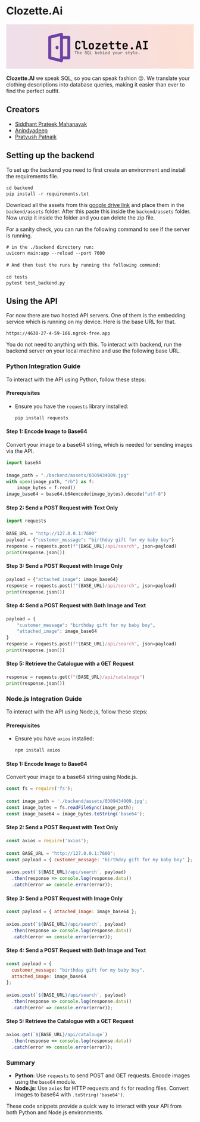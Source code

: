 # Clozette.Ai

![](./assets/banner.png)

**Clozette.AI** we speak SQL, so you can speak fashion 😝. We translate your clothing descriptions into database queries, making it easier than ever to find the perfect outfit.

## Creators

- [Siddhant Prateek Mahanayak](https://github.com/siddhantprateek)
- [Anindyadeep](https://github.com/Anindyadeep)
- [Pratyush Patnaik](https://github.com/Pratyush-exe)


## Setting up the backend

To set up the backend you need to first create an environment
and install the requirements file. 

```
cd backend
pip install -r requirements.txt
```

Download all the assets from this [google drive link](https://drive.google.com/file/d/1OW_y8LNPishXXNOetkHR3ATC6rCm8R1u/view?usp=sharing) and place them in the `backend/assets` folder. After this paste this inside the `backend/assets` folder. Now unzip it inside the folder and you can delete the zip file.



For a sanity check, you can run the following command to see if the server is running.

```
# in the ./backend directory run:
uvicorn main:app --reload --port 7600

# And then test the runs by running the following command:

cd tests
pytest test_backend.py
```

## Using the API

For now there are two hosted API servers. One of them is the embedding service which is running on my device. Here is the base URL for that. 

```
https://4630-27-4-59-166.ngrok-free.app
```

You do not need to anything with this. To interact with backend, run the backend server on your local machine and use the following base URL.


### Python Integration Guide

To interact with the API using Python, follow these steps:

#### Prerequisites
- Ensure you have the `requests` library installed:

  ```bash
  pip install requests
  ```

#### Step 1: Encode Image to Base64
Convert your image to a base64 string, which is needed for sending images via the API.

```python
import base64

image_path = "./backend/assets/0309434009.jpg"
with open(image_path, "rb") as f:
    image_bytes = f.read()
image_base64 = base64.b64encode(image_bytes).decode("utf-8")
```

#### Step 2: Send a POST Request with Text Only

```python
import requests

BASE_URL = "http://127.0.0.1:7600"
payload = {"customer_message": "birthday gift for my baby boy"}
response = requests.post(f"{BASE_URL}/api/search", json=payload)
print(response.json())
```

#### Step 3: Send a POST Request with Image Only

```python
payload = {"attached_image": image_base64}
response = requests.post(f"{BASE_URL}/api/search", json=payload)
print(response.json())
```

#### Step 4: Send a POST Request with Both Image and Text

```python
payload = {
    "customer_message": "birthday gift for my baby boy",
    "attached_image": image_base64
}
response = requests.post(f"{BASE_URL}/api/search", json=payload)
print(response.json())
```

#### Step 5: Retrieve the Catalogue with a GET Request

```python
response = requests.get(f"{BASE_URL}/api/catalouge")
print(response.json())
```

### Node.js Integration Guide

To interact with the API using Node.js, follow these steps:

#### Prerequisites
- Ensure you have `axios` installed:

  ```bash
  npm install axios
  ```

#### Step 1: Encode Image to Base64
Convert your image to a base64 string using Node.js.

```javascript
const fs = require('fs');

const image_path = './backend/assets/0309434009.jpg';
const image_bytes = fs.readFileSync(image_path);
const image_base64 = image_bytes.toString('base64');
```

#### Step 2: Send a POST Request with Text Only

```javascript
const axios = require('axios');

const BASE_URL = "http://127.0.0.1:7600";
const payload = { customer_message: "birthday gift for my baby boy" };

axios.post(`${BASE_URL}/api/search`, payload)
  .then(response => console.log(response.data))
  .catch(error => console.error(error));
```

#### Step 3: Send a POST Request with Image Only

```javascript
const payload = { attached_image: image_base64 };

axios.post(`${BASE_URL}/api/search`, payload)
  .then(response => console.log(response.data))
  .catch(error => console.error(error));
```

#### Step 4: Send a POST Request with Both Image and Text

```javascript
const payload = {
  customer_message: "birthday gift for my baby boy",
  attached_image: image_base64
};

axios.post(`${BASE_URL}/api/search`, payload)
  .then(response => console.log(response.data))
  .catch(error => console.error(error));
```

#### Step 5: Retrieve the Catalogue with a GET Request

```javascript
axios.get(`${BASE_URL}/api/catalouge`)
  .then(response => console.log(response.data))
  .catch(error => console.error(error));
```

### Summary

- **Python**: Use `requests` to send POST and GET requests. Encode images using the `base64` module.
- **Node.js**: Use `axios` for HTTP requests and `fs` for reading files. Convert images to base64 with `.toString('base64')`.

These code snippets provide a quick way to interact with your API from both Python and Node.js environments.
